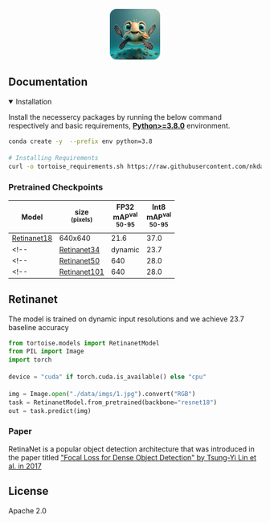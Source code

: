 
<div align="center">
  <p>
    <a align="center" href="https://ultralytics.com/yolov5" target="_blank">
      <img width="20%" src="assert/icon.png"></a>
  </p>
</div>


## Documentation

<details open>
<summary> Installation </summary>

Install the necessercy packages by running the below command respectively and basic requirements, [**Python>=3.8.0**](https://www.python.org/) environment.

```sh
conda create -y  --prefix env python=3.8

# Installing Requirements
curl -o tortoise_requirements.sh https://raw.githubusercontent.com/nkdatascientist/tortoise-models/main/data/scripts/requirements.sh && chmod +x tortoise_requirements.sh && sudo ./tortoise_requirements.sh env $(pwd)/ torch
```
</details>

<!-- ## Models
  - [Classification](https://github.com/nkdatascientist/tortoise-models/tree/main/docs/models/classification)
  - [Detection](https://github.com/nkdatascientist/tortoise-models/tree/main/docs/models/detection) -->

### Pretrained Checkpoints

| Model                                                                                           | size<br><sup>(pixels) | FP32<br>mAP<sup>val<br>50-95 | Int8<br>mAP<sup>val<br>50-95  |  
| ----------------------------------------------------------------------------------------------- | --------------------- | ---------------------------- | ----------------------------- |  
| [Retinanet18]()                                                                                 | 640x640               | 21.6                         | 37.0                          |
<!-- | [Retinanet34](https://github.com/ultralytics/yolov5/releases/download/v7.0/yolov5n.pt)          | dynamic               | 23.7               | 45.7              | **1.9**             |          **4.5**       | -->
<!-- | [Retinanet50](https://github.com/ultralytics/yolov5/releases/download/v7.0/yolov5n.pt)          | 640                   | 28.0                 | 45.7              | **1.9**             |          **4.5**       | -->
<!-- | [Retinanet101](https://github.com/ultralytics/yolov5/releases/download/v7.0/yolov5n.pt)         | 640                   | 28.0                 | 45.7              | **1.9**             |          **4.5**       | -->


## Retinanet
The model is trained on dynamic input resolutions and we achieve 23.7 baseline accuracy

```py
from tortoise.models import RetinanetModel
from PIL import Image
import torch

device = "cuda" if torch.cuda.is_available() else "cpu"

img = Image.open("./data/imgs/1.jpg").convert("RGB")
task = RetinanetModel.from_pretrained(backbone="resnet18")
out = task.predict(img)
```

### Paper
RetinaNet is a popular object detection architecture that was introduced in the paper titled ["Focal Loss for Dense Object Detection" by Tsung-Yi Lin et al. in 2017](https://openaccess.thecvf.com/content_ICCV_2017/papers/Lin_Focal_Loss_for_ICCV_2017_paper.pdf)

## License
  Apache 2.0